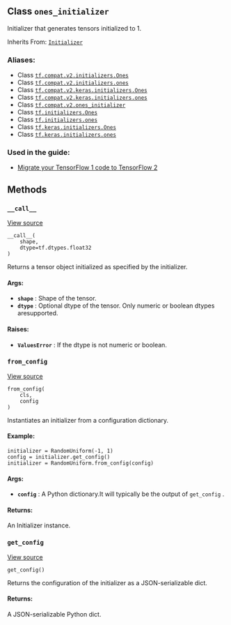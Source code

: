 

## Class  `ones_initializer` 

Initializer that generates tensors initialized to 1.

Inherits From: [ `Initializer` ](https://tensorflow.google.cn/api_docs/python/tf/keras/initializers/Initializer)


### Aliases:
- Class [ `tf.compat.v2.initializers.Ones` ](/api_docs/python/tf/ones_initializer)
- Class [ `tf.compat.v2.initializers.ones` ](/api_docs/python/tf/ones_initializer)
- Class [ `tf.compat.v2.keras.initializers.Ones` ](/api_docs/python/tf/ones_initializer)
- Class [ `tf.compat.v2.keras.initializers.ones` ](/api_docs/python/tf/ones_initializer)
- Class [ `tf.compat.v2.ones_initializer` ](/api_docs/python/tf/ones_initializer)
- Class [ `tf.initializers.Ones` ](/api_docs/python/tf/ones_initializer)
- Class [ `tf.initializers.ones` ](/api_docs/python/tf/ones_initializer)
- Class [ `tf.keras.initializers.Ones` ](/api_docs/python/tf/ones_initializer)
- Class [ `tf.keras.initializers.ones` ](/api_docs/python/tf/ones_initializer)


### Used in the guide:
- [Migrate your TensorFlow 1 code to TensorFlow 2](https://tensorflow.google.cn/guide/migrate)


## Methods


###  `__call__` 

[View source](https://github.com/tensorflow/tensorflow/blob/r2.0/tensorflow/python/ops/init_ops_v2.py#L105-L119)


```
__call__(
    shape,
    dtype=tf.dtypes.float32
)

```


Returns a tensor object initialized as specified by the initializer.


#### Args:
- **`shape`** : Shape of the tensor.
- **`dtype`** : Optional dtype of the tensor. Only numeric or boolean dtypes aresupported.


#### Raises:
- **`ValuesError`** : If the dtype is not numeric or boolean.


###  `from_config` 

[View source](https://github.com/tensorflow/tensorflow/blob/r2.0/tensorflow/python/ops/init_ops_v2.py#L69-L89)


```
from_config(
    cls,
    config
)

```


Instantiates an initializer from a configuration dictionary.


#### Example:


```
initializer = RandomUniform(-1, 1)
config = initializer.get_config()
initializer = RandomUniform.from_config(config)

```



#### Args:
- **`config`** : A Python dictionary.It will typically be the output of  `get_config` .


#### Returns:

An Initializer instance.


###  `get_config` 

[View source](https://github.com/tensorflow/tensorflow/blob/r2.0/tensorflow/python/ops/init_ops_v2.py#L61-L67)


```
get_config()

```


Returns the configuration of the initializer as a JSON-serializable dict.


#### Returns:

A JSON-serializable Python dict.
